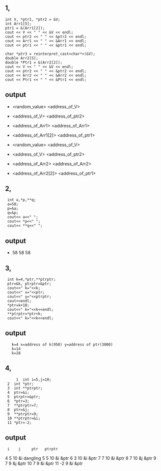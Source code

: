 ## 1,
    int V, *ptr1, *ptr2 = &V;
    int Arr1[5];
    ptr1 = &(Arr1[2]);
    cout << V << " " << &V << endl;
    cout << ptr2 << " " << &ptr2 << endl;
    cout << Arr1 << " " << &Arr1 << endl;
    cout << ptr1 << " " << &ptr1 << endl;
    
    char *ptr3 = reinterpret_cast<char*>(&V);
    double Arr2[5];
    double *Ptr1 = &(Arr2[2]); 
    cout << V << " " << &V << endl;
    cout << ptr2 << " " << &ptr2 << endl;
    cout << Arr2 << " " << &Arr2 << endl; 
    cout << Ptr1 << " " << &Ptr1 << endl; 
## output
 - <random_value> <address_of_V>
 - <address_of_V> <address_of_ptr2>
 - <address_of_Arr1> <address_of_Arr1>
 - <address_of_Arr1[2]> <address_of_ptr1>

- <random_value> <address_of_V>
- <address_of_V> <address_of_ptr2>
- <address_of_Arr2> <address_of_Arr2>
- <address_of_Arr2[2]> <address_of_ptr1>

## 2,
     int a,*p,**q;
     a=58;
     p=&a;
     q=&p;
     cout<< a<<" ";
     cout<< *p<<" ";
     cout<< **q<<" ";
## output
- 58 58 58
## 3,
     int k=4,*ptr,**ptrptr;
     ptr=&k, ptrptr=&ptr;
     cout<<" k="<<k;
     cout<<" x="<<ptr;
     cout<<" y="<<ptrptr;
     cout<<endl;
     *ptr=k+10;
     cout<<" k="<<k<<endl;
     **ptrptr=*ptr+k;
     cout<<" k="<<k<<endl;
   ## output
	   k=4 x=address of k(950) y=address of ptr(3000)
	   k=14
	   k=28
## 4,
         1  int i=5,j=10;
	 2  int *ptr;
	 3  int **ptrptr;
	 4  ptr=&i;
	 5  ptrptr=&ptr;
	 6  *ptr=3;
	 7  **ptrptr=7;
	 8  ptr=&j;
	 9  **ptrptr=9;
	 10 **ptrptr=&i;
	 11 *ptr=-2;
 ## output
     i    j     ptr   ptrptr
4    5    10    &i    dangling
5    5    10    &i    &ptr
6    3    10    &i    &ptr
7    7    10    &i    &ptr
8    7    10    &j    &ptr
9    7    9     &j    &ptr
10   7    9     &i    &ptr
11  -2    9     &i    &ptr
